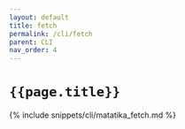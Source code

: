 ```yaml
---
layout: default
title: fetch
permalink: /cli/fetch
parent: CLI
nav_order: 4
---
```


# `{{page.title}}`

{% include snippets/cli/matatika_fetch.md %}
